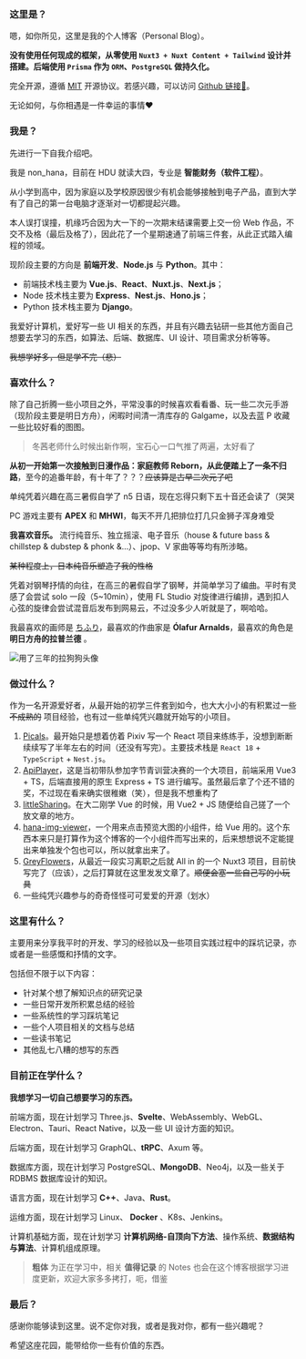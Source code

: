 ### 这里是？

嗯，如你所见，这里是我的个人博客（Personal Blog）。

**没有使用任何现成的框架，从零使用 `Nuxt3 + Nuxt Content + Tailwind` 设计并搭建。后端使用 `Prisma` 作为 `ORM`、`PostgreSQL` 做持久化。**

完全开源，遵循 [MIT](https://mit-license.org) 开源协议。若感兴趣，可以访问 [Github 链接🔗](https://github.com/nonhana/grey-flowers)。

无论如何，与你相遇是一件幸运的事情❤️

### 我是？

先进行一下自我介绍吧。

我是 non_hana，目前在 HDU 就读大四，专业是 **智能财务（软件工程）**。

从小学到高中，因为家庭以及学校原因很少有机会能够接触到电子产品，直到大学有了自己的第一台电脑才逐渐对一切都提起兴趣。

本人误打误撞，机缘巧合因为大一下的一次期末结课需要上交一份 Web 作品，不交不及格（最后及格了），因此花了一个星期速通了前端三件套，从此正式踏入编程的领域。

现阶段主要的方向是 **前端开发**、**Node.js** 与 **Python**。其中：

- 前端技术栈主要为 **Vue.js**、**React**、**Nuxt.js**、**Next.js**；
- Node 技术栈主要为 **Express**、**Nest.js**、**Hono.js**；
- Python 技术栈主要为 **Django**。

我爱好计算机，爱好写一些 UI 相关的东西，并且有兴趣去钻研一些其他方面自己想要去学习的东西，如算法、后端、数据库、UI 设计、项目需求分析等等。

~~我想学好多，但是学不完（悲）~~

### 喜欢什么？

除了自己折腾一些小项目之外，平常没事的时候喜欢看看番、玩一些二次元手游（现阶段主要是明日方舟），闲暇时间清一清库存的 Galgame，以及去蓝 P 收藏一些比较好看的图图。

> 冬茜老师什么时候出新作啊，宝石心一口气推了两遍，太好看了

**从初一开始第一次接触到日漫作品：家庭教师 Reborn，从此便踏上了一条不归路**，至今的追番年龄，有十年了？？？~~应该算是古早二次元了吧~~

单纯凭着兴趣在高三暑假自学了 n5 日语，现在忘得只剩下五十音还会读了（哭哭

PC 游戏主要有 **APEX** 和 **MHWI**，每天不开几把排位打几只金狮子浑身难受

**我喜欢音乐。** 流行纯音乐、独立摇滚、电子音乐（house & future bass & chillstep & dubstep & phonk &...）、jpop、V 家曲等等均有所涉略。

~~某种程度上，日本纯音乐塑造了我的性格~~

凭着对钢琴抒情的向往，在高三的暑假自学了钢琴，并简单学习了编曲。平时有灵感了会尝试 solo 一段（5~10min），使用 FL Studio 对旋律进行编排，遇到扣人心弦的旋律会尝试混音后发布到网易云，不过没多少人听就是了，啊哈哈。

我最喜欢的画师是 [ちふり](https://www.pixiv.net/users/12818930)，最喜欢的作曲家是 **Ólafur Arnalds**，最喜欢的角色是 **明日方舟的拉普兰德** 。

![用了三年的拉狗狗头像](https://static-r2.caelum.moe/prev_avatar.webp)

### 做过什么？

作为一名开源爱好者，从最开始的初学三件套到如今，也大大小小的有积累过一些 ~~不成熟的~~ 项目经验，也有过一些单纯凭兴趣就开始写的小项目。

1. [Picals](https://github.com/nonhana/Picals-Frontend-React)。最开始只是想着仿着 Pixiv 写一个 React 项目来练练手，没想到断断续续写了半年左右的时间（还没有写完）。主要技术栈是 `React 18` + `TypeScript` + `Nest.js`。
2. [ApiPlayer](https://github.com/nonhana/ApiPlayer-Frontend)，这是当初带队参加字节青训营决赛的一个大项目，前端采用 Vue3 + TS，后端直接用的原生 Express + TS 进行编写。虽然最后拿了个还不错的奖，不过现在看来确实很稚嫩（笑），但是我不想重构了
3. [littleSharing](https://github.com/nonhana/littleSharing-Frontend)。在大二刚学 Vue 的时候，用 Vue2 + JS 随便给自己搓了一个放文章的地方。
4. [hana-img-viewer](https://github.com/nonhana/hana-img-viewer)，一个用来点击预览大图的小组件，给 Vue 用的。这个东西本来只是打算作为这个博客的一个小组件而写出来的，后来想想说不定能提出来单独发个包也可以，所以就拿出来了。
5. [GreyFlowers](https://github.com/nonhana/grey-flowers)，从最近一段实习离职之后就 All in 的一个 Nuxt3 项目，目前快写完了（应该），之后打算就在这里发发文章了。~~顺便会塞一些自己写的小玩具~~
6. 一些纯凭兴趣参与的奇奇怪怪可可爱爱的开源（划水）

### 这里有什么？

主要用来分享我平时的开发、学习的经验以及一些项目实践过程中的踩坑记录，亦或者是一些感慨和抒情的文字。

包括但不限于以下内容：

- 针对某个想了解知识点的研究记录
- 一些日常开发所积累总结的经验
- 一些系统性的学习踩坑笔记
- 一些个人项目相关的文档与总结
- 一些读书笔记
- 其他乱七八糟的想写的东西

### 目前正在学什么？

**我想学习一切自己想要学习的东西。**

前端方面，现在计划学习 Three.js、**Svelte**、WebAssembly、WebGL、Electron、Tauri、React Native，以及一些 UI 设计方面的知识。

后端方面，现在计划学习 GraphQL、**tRPC**、Axum 等。

数据库方面，现在计划学习 PostgreSQL、**MongoDB**、Neo4j，以及一些关于 RDBMS 数据库设计的知识。

语言方面，现在计划学习 **C++**、Java、**Rust**。

运维方面，现在计划学习 Linux、 **Docker** 、K8s、Jenkins。

计算机基础方面，现在计划学习 **计算机网络-自顶向下方法**、操作系统、**数据结构与算法**、计算机组成原理。

> **粗体** 为正在学习中，相关 **值得记录** 的 Notes 也会在这个博客根据学习进度更新，欢迎大家多多拷打，呃，借鉴

### 最后？

感谢你能够读到这里。说不定你对我，或者是我对你，都有一些兴趣呢？

希望这座花园，能带给你一些有价值的东西。
